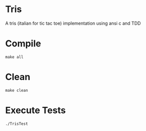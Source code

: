 Tris
====

A tris (italian for tic tac toe) implementation using ansi c and TDD

Compile
=======

`````
make all
`````

Clean
=====

`````
make clean
`````

Execute Tests
=============

`````
./TrisTest
`````

